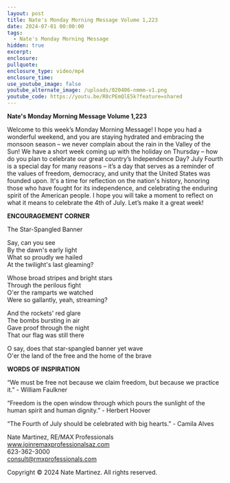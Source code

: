 ```yaml
---
layout: post
title: Nate's Monday Morning Message Volume 1,223
date: 2024-07-01 00:00:00
tags:
  - Nate's Monday Morning Message
hidden: true
excerpt:
enclosure:
pullquote:
enclosure_type: video/mp4
enclosure_time:
use_youtube_image: false
youtube_alternate_image: /uploads/020406-nmmm-v1.png
youtube_code: https://youtu.be/R0cPEmQlE5k?feature=shared
---
```

**Nate's Monday Morning Message Volume 1,223**

Welcome to this week’s Monday Morning Message! I hope you had a wonderful weekend, and you are staying hydrated and embracing the monsoon season – we never complain about the rain in the Valley of the Sun! We have a short week coming up with the holiday on Thursday – how do you plan to celebrate our great country’s Independence Day? July Fourth is a special day for many reasons – it’s a day that serves as a reminder of the values of freedom, democracy, and unity that the United States was founded upon. It's a time for reflection on the nation's history, honoring those who have fought for its independence, and celebrating the enduring spirit of the American people. I hope you will take a moment to reflect on what it means to celebrate the 4th of July. Let’s make it a great week!

**ENCOURAGEMENT CORNER**&nbsp;

The Star-Spangled Banner

Say, can you see<br>By the dawn's early light<br>What so proudly we hailed<br>At the twilight's last gleaming?

Whose broad stripes and bright stars<br>Through the perilous fight<br>O'er the ramparts we watched<br>Were so gallantly, yeah, streaming?

And the rockets' red glare<br>The bombs bursting in air<br>Gave proof through the night<br>That our flag was still there

O say, does that star-spangled banner yet wave<br>O'er the land of the free and the home of the brave

**WORDS OF INSPIRATION**

“We must be free not because we claim freedom, but because we practice it.” - William Faulkner

“Freedom is the open window through which pours the sunlight of the human spirit and human dignity.” - Herbert Hoover

“The Fourth of July should be celebrated with big hearts.” - Camila Alves

Nate Martinez, RE/MAX Professionals<br>www.joinremaxprofessionalsaz.com<br>623-362-3000<br>consult@rmxprofessionals.com

Copyright © 2024 Nate Martinez. All rights reserved.